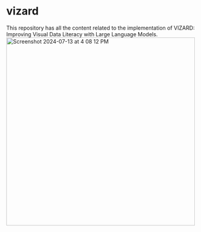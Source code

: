 # vizard
This repository has all the content related to the implementation of VIZARD: Improving Visual Data Literacy with Large Language Models.
<img width="498" alt="Screenshot 2024-07-13 at 4 08 12 PM" src="https://github.com/user-attachments/assets/cdc9548f-8ec5-4623-8d10-29559a2e898c">



